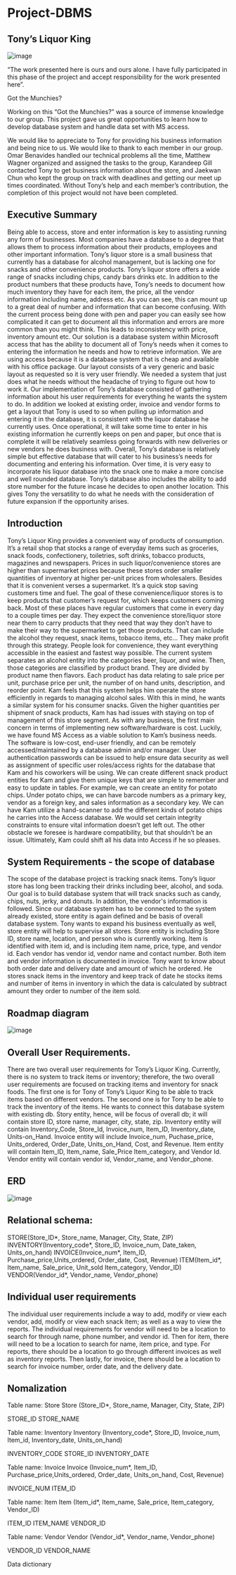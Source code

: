 # Project-DBMS
## Tony’s Liquor King

![image](https://user-images.githubusercontent.com/36698150/59212320-093ccb80-8bed-11e9-98bb-af2d9a101234.png)
                                      	
 
 
“The work presented here is ours and ours alone.  I have fully participated in this phase of the project and accept responsibility for the work presented here”.


Got the Munchies?

Working on this “Got the Munchies?” was a source of immense knowledge to our group. This project gave us great opportunities to learn how to develop database system and handle data set with MS access. 

We would like to appreciate to Tony for providing his business information and being nice to us. We would like to thank to each member in our group. Omar Benavides handled our technical problems all the time, Matthew Wagner organized and assigned the tasks to the group, Karandeep Gill contacted Tony to get business information about the store, and Jaekwan Chun who kept the group on track with deadlines and getting our meet up times coordinated. Without Tony’s help and each member’s contribution, the completion of this project would not have been completed.


## Executive Summary 

Being able to access, store and enter information is key to assisting running any form of businesses. Most companies have a database to a degree that allows them to process information about their products, employees and other important information. Tony’s liquor store is a small business that currently has a database for alcohol management, but is lacking one for snacks and other convenience products.
	Tony’s liquor store offers a wide range of snacks including chips, candy bars drinks etc. In addition to the product numbers that these products have, Tony’s needs to document how much inventory they have for each item, the price, all the vendor information including name, address etc. As you can see, this can mount up to a great deal of number and information that can become confusing. With the current process being done with pen and paper you can easily see how complicated it can get to document all this information and errors are more common than you might think. This leads to inconsistency with price, inventory amount etc. 
	Our solution is a database system within Microsoft access that has the ability to document all of Tony’s needs when it comes to entering the information he needs and how to retrieve information. We are using access because it is a database system that is cheap and available with his office package. Our layout consists of a very generic and basic layout as requested so it is very user friendly. We needed a system that just does what he needs without the headache of trying to figure out how to work it. 
	Our implementation of Tony’s database consisted of gathering information about his user requirements for everything he wants the system to do. In addition we looked at existing order, invoice and vendor forms to get a layout that Tony is used to so when pulling up information and entering it in the database, it is consistent with the liquor database he currently uses. Once operational, it will take some time to enter in his existing information he currently keeps on pen and paper, but once that is complete it will be relatively seamless going forwards with new deliveries or new vendors he does business with. 
	Overall, Tony’s database is relatively simple but effective database that will cater to his business’s needs for documenting and entering his information. Over time, it is very easy to incorporate his liquor database into the snack one to make a more concise and well rounded database. Tony’s database also includes the ability to add store number for the future incase he decides to open another location. This gives Tony the versatility to do what he needs with the consideration of future expansion if the opportunity arises.  

## Introduction
  
Tony’s Liquor King provides a convenient way of products of consumption. It’s a retail shop that stocks a range of everyday items such as groceries, snack foods, confectionery, toiletries, soft drinks, tobacco products, magazines and newspapers. Prices in such liquor/convenience stores are higher than supermarket prices because these stores order smaller quantities of inventory at higher per-unit prices from wholesalers. Besides that it is convenient verses a supermarket. It’s a quick stop saving customers time and fuel.
The goal of these convenience/liquor stores is to keep products that customer’s request for, which keeps customers coming back. Most of these places have regular customers that come in every day to a couple times per day. They expect the convenience store/liquor store near them to carry products that they need that way they don’t have to make their way to the supermarket to get those products. That can include the alcohol they request, snack items, tobacco items, etc… They make profit through this strategy. People look for convenience, they want everything accessible in the easiest and fastest way possible.
The current system separates an alcohol entity into the categories beer, liquor, and wine. Then, those categories are classified by product brand. They are divided by product name then flavors. Each product has data relating to sale price per unit, purchase price per unit, the number of on hand units, description, and reorder point. Kam feels that this system helps him operate the store efficiently in regards to managing alcohol sales. With this in mind, he wants a similar system for his consumer snacks. Given the higher quantities per shipment of snack products, Kam has had issues with staying on top of management of this store segment. 
As with any business, the first main concern in terms of implementing new software/hardware is cost. Luckily, we have found MS Access as a viable solution to Kam’s business needs. The software is low-cost, end-user friendly, and can be remotely accessed/maintained by a database admin and/or manager. User authentication passwords can be issued to help ensure data security as well as assignment of specific user roles/access rights for the database that Kam and his coworkers will be using. We can create different snack product entities for Kam and give them unique keys that are simple to remember and easy to update in tables. For example, we can create an entity for potato chips. Under potato chips, we can have barcode numbers as a primary key, vendor as a foreign key, and sales information as a secondary key. We can have Kam utilize a hand-scanner to add the different kinds of potato chips he carries into the Access database. We would set certain integrity constraints to ensure vital information doesn’t get left out. The other obstacle we foresee is hardware compatibility, but that shouldn’t be an issue. Ultimately, Kam could shift all his data into Access if he so pleases.

## System Requirements - the scope of database 

The scope of the database project is tracking snack items. Tony’s liquor store has long been tracking their drinks including beer, alcohol, and soda. Our goal is to build database system that will track snacks such as candy, chips, nuts, jerky, and donuts. In addition, the vendor's information is followed. Since our database system has to be connected to the system already existed, store entity is again defined and be basis of overall database system. Tony wants to expand his business eventually as well, store entity will help to supervise all stores. Store entity is including Store ID, store name, location, and person who is currently working. Item is identified with item id, and is including item name, price, type, and vendor id. Each vendor has vendor id, vendor name and contact number. Both item and vendor information is documented in invoice. Tony want to know about both order date and delivery date and amount of which he ordered. He stores snack items in the inventory and keep track of date he stocks items and number of items in inventory in which the data is calculated by subtract amount they order to number of the item sold. 

## Roadmap diagram
![image](https://user-images.githubusercontent.com/36698150/59212375-312c2f00-8bed-11e9-8430-8f4fa7b67830.png)
 
## Overall User Requirements.

There are two overall user requirements for Tony’s Liquor King. Currently, there is no system to track items or inventory; therefore, the two overall user requirements are focused on tracking items and inventory for snack foods. The first one is for Tony of Tony’s Liquor King to be able to track items based on different vendors. The second one is for Tony to be able to track the inventory of the items.
He wants to connect this database system with existing db. Story entity, hence, will be focus of overall db; it will contain store ID, store name, manager, city, state, zip. Inventory entity will contain Inventory_Code, Store_Id, Invoice_num, Item_ID, Inventory_date, Units-on_Hand. Invoice entity will include Invoice_num, Puchase_price, Units_ordered, Order_Date, Units_on_Hand, Cost, and Revenue. Item entity will contain Item_ID, Item_name, Sale_Price Item_category, and Vendor Id. Vendor entity will contain vendor id, Vendor_name, and Vendor_phone.

## ERD

![image](https://user-images.githubusercontent.com/36698150/59212403-4739ef80-8bed-11e9-8d68-9dc76d5b1e60.png)

## Relational schema:

STORE(Store_ID*, Store_name, Manager, City, State, ZIP)
INVENTORY(Inventory_code*, Store_ID, Invoice_num, Date_taken, Units_on_hand)
INVOICE(Invoice_num*, Item_ID, Purchase_price,Units_ordered, Order_date, Cost, Revenue)
ITEM(Item_id*, Item_name, Sale_price, Unit_sold Item_category, Vendor_ID)
VENDOR(Vendor_id*, Vendor_name, Vendor_phone)

## Individual user requirements

The individual user requirements include a way to add, modify or view each vendor, add, modify or view each snack item; as well as a way to view the reports. The individual requirements for vendor will need to be a location to search for through name, phone number, and vendor id. Then for item, there will need to be a location to search for name, item price, and type. For reports, there should be a location to go through different invoices as well as inventory reports. Then lastly, for invoice, there should be a location to search for invoice number, order date, and the delivery date.

## Nomalization

Table name: Store
Store (Store_ID*, Store_name, Manager, City, State, ZIP)




STORE_ID
STORE_NAME















Table name: Inventory
Inventory (Inventory_code*, Store_ID, Invoice_num, Item_id, Inventory_date, Units_on_hand)





INVENTORY_CODE
STORE_ID
INVENTORY_DATE








Table name: Invoice
Invoice (Invoice_num*, Item_ID, Purchase_price,Units_ordered, Order_date, Units_on_hand, Cost, Revenue)




INVOICE_NUM
ITEM_ID











Table name: Item
Item (Item_id*, Item_name, Sale_price, Item_category, Vendor_ID)




ITEM_ID
ITEM_NAME
VENDOR_ID





Table name: Vendor
Vendor (Vendor_id*, Vendor_name, Vendor_phone)


VENDOR_ID
VENDOR_NAME


Data dictionary
